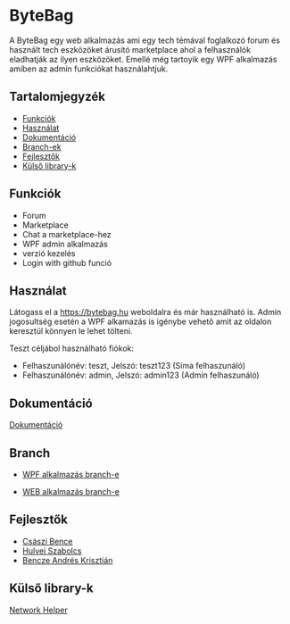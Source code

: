 # ByteBag

A ByteBag egy web alkalmazás ami egy tech témával foglalkozó 
forum és használt tech eszközöket árusító marketplace ahol
a felhasználók eladhatják az ilyen eszközöket. 
Emellé még tartoyik egy WPF alkalmazás amiben az admin funkciókat használahtjuk.



## Tartalomjegyzék
- [Funkciók](#funkciók)
- [Használat](#használat)
- [Dokumentáció](#dokumentáció)
- [Branch-ek](#branch)
- [Fejlesztők](#fejlesztők)
- [Külső library-k](#külsőlibrary-k)


  

## Funkciók
- Forum
- Marketplace
- Chat a marketplace-hez
- WPF admin alkalmazás
- verzió kezelés
- Login with github funció



  
## Használat
Látogass el a https://bytebag.hu weboldalra és már használható is.
Admin jogosultség esetén a WPF alkamazás is igénybe vehető amit az oldalon keresztül könnyen le lehet tölteni.

Teszt céljábol használható fiókok:
  - Felhaszunálónév: teszt, Jelszó: teszt123 (Sima felhaszunáló)
  - Felhaszunálónév: admin, Jelszó: admin123 (Admin felhaszunáló)



## Dokumentáció
[Dokumentáció](./ByteBagDokumentacio.docx)



## Branch
  - [WPF alkalmazás branch-e](https://github.com/csuszy/ByteBag/tree/Wpf)
    
  - [WEB alkalmazás branch-e](https://github.com/csuszy/ByteBag/tree/Web)



## Fejlesztők
- [Császi Bence](https://github.com/csuszy)
- [Hulvej Szabolcs](https://github.com/szabixd)
- [Bencze Andrés Krisztián](https://github.com/Jegenye0)


## Külső library-k
[Network Helper](https://github.com/vellt/Network_Helper_Library)
